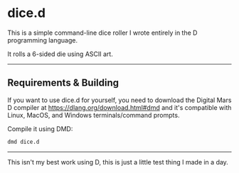 # dice.d

This is a simple command-line dice roller I wrote entirely in the D programming language.

It rolls a 6-sided die using ASCII art.

---

## Requirements & Building

If you want to use dice.d for yourself, you need to download the Digital Mars D compiler at https://dlang.org/download.html#dmd and it's compatible with Linux, MacOS, and Windows terminals/command prompts.

Compile it using DMD:

```bash
dmd dice.d
```

---

This isn't my best work using D, this is just a little test thing I made in a day.
